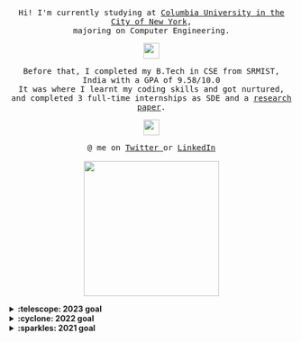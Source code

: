 <p align="center">
  <samp>
    Hi! I'm currently studying at <a href="https://www.columbia.edu/">Columbia University in the City of New York</a>,
    <br>majoring on Computer Engineering.
  </samp>
</p>

<p align="center">
  <samp>
    <img src="https://github.com/pifafu/pifafu/assets/5679180/07d226f9-2b92-4077-af43-37c92be369f2" width="28px">
  </samp>
</p>

<p align="center">
  <samp>
    Before that, I completed my B.Tech in CSE from SRMIST, India with a GPA of 9.58/10.0
    <br>It was where I learnt my coding skills and got nurtured,
    <br>and completed 3 full-time internships as SDE and a <a href="https://ieeexplore.ieee.org/document/10127556">research paper</a>.
  </samp>
</p>

<p align="center">
  <samp>
    <img src="https://user-images.githubusercontent.com/5679180/79618120-0daffb80-80be-11ea-819e-d2b0fa904d07.gif" width="28px">
  </samp>
</p>

<p align="center">
  <samp>
    @ me on <a href="https://twitter.com/shivam1910200">Twitter </a> or <a href ="https://www.linkedin.com/in/shivam-shekhar-062950182/">LinkedIn</a><br><br>
    <img src="https://i.imgur.com/kdKhgx6.gif" width="240px" align="center">
  </samp>
</p>

<details>
  <summary><b>:telescope: 2023 goal</b></summary>
  I've started my Master and Columbia University in Computer Engineering and would want to make some great networking connections. In tech stack I would want to complete my Full Stack goal by learning Swift for iOS app development and work more on Web3 projects.

<br><br>
<i>😊 Onto the Hacktoberfest 2023</i>

</details>

<details>
  <summary><b>:cyclone: 2022 goal</b></summary>
   My 2022 goal was to get into <a href="https://www.mitacs.ca/en/programs/globalink/globalink-research-internship">MITACS GRI Program and work on a research project</a>. I was fortunate to go to University of New Brunswick and work on HRI projects on Jackal Robot. I even completed my SDE intern at <a href="https://quinence.com/">Quinence</a> and worked with Remix-run framework.
  <br><br>
   <i>😔 Missed the Hacktoberfest</i>
</details>

<details>
  <summary><b>:sparkles: 2021 goal</b></summary>
  ✨ <strong>I DID IT! </strong> ✨ I <i>finally</i> completed my Full Stack Web Development goal, going forward with Mobile App Development and Cloud Technologies. :)
  <br><br> Along with 9 other friends, we registered GitHub Community SRM to revolutionize open-source in and around the campus!
  <br><br>
  <i>😊 Completed the Hacktoberfest for two straight years</i>
</details>
